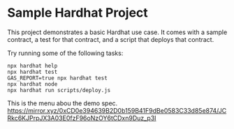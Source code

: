 # Sample Hardhat Project

This project demonstrates a basic Hardhat use case. It comes with a sample contract, a test for that contract, and a script that deploys that contract.

Try running some of the following tasks:

```shell
npx hardhat help
npx hardhat test
GAS_REPORT=true npx hardhat test
npx hardhat node
npx hardhat run scripts/deploy.js
```

This is the menu abou the demo spec.
https://mirror.xyz/0xCD0e394639B2D0b159B41F9dBe0583C33d85e874/JCRkc6KJPrpJX3A03E0fzF96oNzOY6tCDxn9Duz_p3I